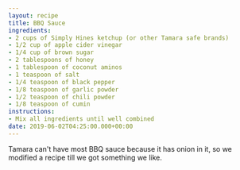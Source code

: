 ```yaml
---
layout: recipe
title: BBQ Sauce
ingredients:
- 2 cups of Simply Hines ketchup (or other Tamara safe brands)
- 1/2 cup of apple cider vinegar
- 1/4 cup of brown sugar
- 2 tablespoons of honey
- 1 tablespoon of coconut aminos
- 1 teaspoon of salt
- 1/4 teaspoon of black pepper
- 1/8 teaspoon of garlic powder
- 1/2 teaspoon of chili powder
- 1/8 teaspoon of cumin
instructions:
- Mix all ingredients until well combined
date: 2019-06-02T04:25:00.000+00:00
---
```


Tamara can't have most BBQ sauce because it has onion in it, so we modified a recipe till we got something we like.
